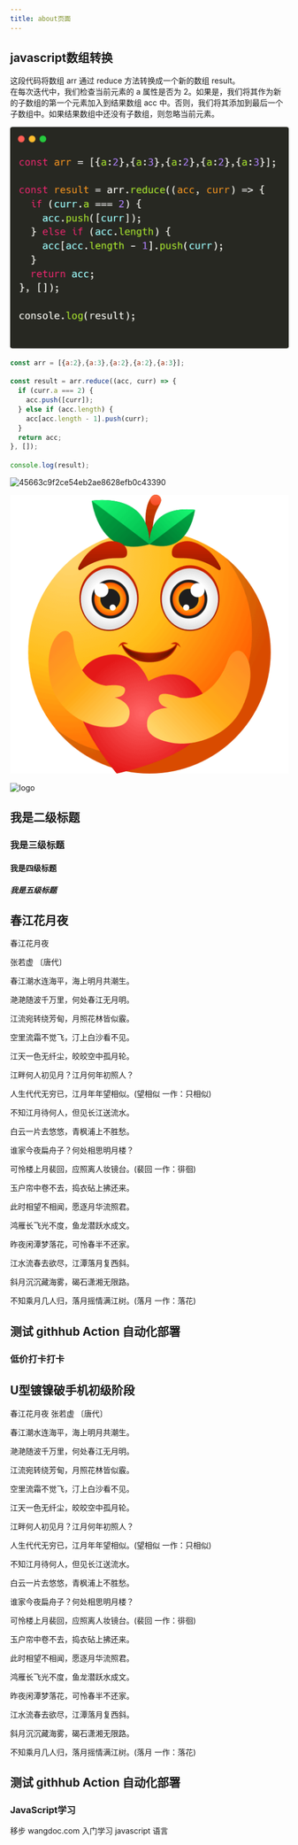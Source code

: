 ```yaml
---
title: about页面
---
```


<!-- <GlobalTableOfContents /> -->

<ChildTableOfContents :header="false" :max="2"  pageUrl="/" />

## javascript数组转换

这段代码将数组 arr 通过 reduce 方法转换成一个新的数组 result。\
在每次迭代中，我们检查当前元素的 a 属性是否为 2。如果是，我们将其作为新的子数组的第一个元素加入到结果数组 acc 中。否则，我们将其添加到最后一个子数组中。如果结果数组中还没有子数组，则忽略当前元素。

![数组转换](/images/22.png)



``` javascript
const arr = [{a:2},{a:3},{a:2},{a:2},{a:3}];

const result = arr.reduce((acc, curr) => {
  if (curr.a === 2) {
    acc.push([curr]);
  } else if (acc.length) {
    acc[acc.length - 1].push(curr);
  }
  return acc;
}, []);

console.log(result);

```


![45663c9f2ce54eb2ae8628efb0c43390](https://cdn.staticaly.com/gh/hfllove/image-hosting@main/45663c9f2ce54eb2ae8628efb0c43390.5ytoakkj81w0.webp)

![logo测试](/logo.png)

<img class="custom" :src="$withBase('/logo.png')" alt="logo">

## 我是二级标题

### 我是三级标题

#### 我是四级标题

##### 我是五级标题

## 春江花月夜

春江花月夜

张若虚 〔唐代〕

春江潮水连海平，海上明月共潮生。

滟滟随波千万里，何处春江无月明。

江流宛转绕芳甸，月照花林皆似霰。

空里流霜不觉飞，汀上白沙看不见。

江天一色无纤尘，皎皎空中孤月轮。

江畔何人初见月？江月何年初照人？

人生代代无穷已，江月年年望相似。(望相似 一作：只相似)

不知江月待何人，但见长江送流水。

白云一片去悠悠，青枫浦上不胜愁。

谁家今夜扁舟子？何处相思明月楼？

可怜楼上月裴回，应照离人妆镜台。(裴回 一作：徘徊)

玉户帘中卷不去，捣衣砧上拂还来。

此时相望不相闻，愿逐月华流照君。

鸿雁长飞光不度，鱼龙潜跃水成文。

昨夜闲潭梦落花，可怜春半不还家。

江水流春去欲尽，江潭落月复西斜。

斜月沉沉藏海雾，碣石潇湘无限路。

不知乘月几人归，落月摇情满江树。(落月 一作：落花)

## 测试 githhub Action 自动化部署

### 低价打卡打卡

## U型镀镍破手机初级阶段

春江花月夜
张若虚 〔唐代〕

春江潮水连海平，海上明月共潮生。

滟滟随波千万里，何处春江无月明。

江流宛转绕芳甸，月照花林皆似霰。

空里流霜不觉飞，汀上白沙看不见。

江天一色无纤尘，皎皎空中孤月轮。

江畔何人初见月？江月何年初照人？

人生代代无穷已，江月年年望相似。(望相似 一作：只相似)

不知江月待何人，但见长江送流水。

白云一片去悠悠，青枫浦上不胜愁。

谁家今夜扁舟子？何处相思明月楼？

可怜楼上月裴回，应照离人妆镜台。(裴回 一作：徘徊)

玉户帘中卷不去，捣衣砧上拂还来。

此时相望不相闻，愿逐月华流照君。

鸿雁长飞光不度，鱼龙潜跃水成文。

昨夜闲潭梦落花，可怜春半不还家。

江水流春去欲尽，江潭落月复西斜。

斜月沉沉藏海雾，碣石潇湘无限路。

不知乘月几人归，落月摇情满江树。(落月 一作：落花)

## 测试 githhub Action 自动化部署

### JavaScript学习
移步 wangdoc.com 入门学习 javascript 语言
